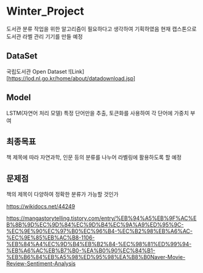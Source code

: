 # Winter_Project

도서관 분류 작업을 위한 알고리즘이 필요하다고 생각하여 기획하였음
현재 캡스톤으로 도서관 라벨 관리 기기를 만들 예정


## DataSet

국립도서관 Open Dataset
![Link] [https://lod.nl.go.kr/home/about/datadownload.jsp]

## Model

LSTM(자연어 처리 모델)
특정 단어만을 추출, 토큰화를 사용하여 각 단어에 가중치 부여 


## 최종목표

책 제목에 따라 자연과학, 인문 등의 분류를 나누어 라벨링에 활용하도록 할 예정



## 문제점

책의 제목이 다양하여 정확한 분류가 가능할 것인가

https://wikidocs.net/44249

https://mangastorytelling.tistory.com/entry/%EB%94%A5%EB%9F%AC%EB%8B%9D%EC%9D%84%EC%9D%B4%EC%9A%A9%ED%95%9C-%EC%9E%90%EC%97%B0%EC%96%B4-%EC%B2%98%EB%A6%AC-%EC%9E%85%EB%AC%B8-1106-%EB%84%A4%EC%9D%B4%EB%B2%84-%EC%98%81%ED%99%94-%EB%A6%AC%EB%B7%B0-%EA%B0%90%EC%84%B1-%EB%B6%84%EB%A5%98%ED%95%98%EA%B8%B0Naver-Movie-Review-Sentiment-Analysis
